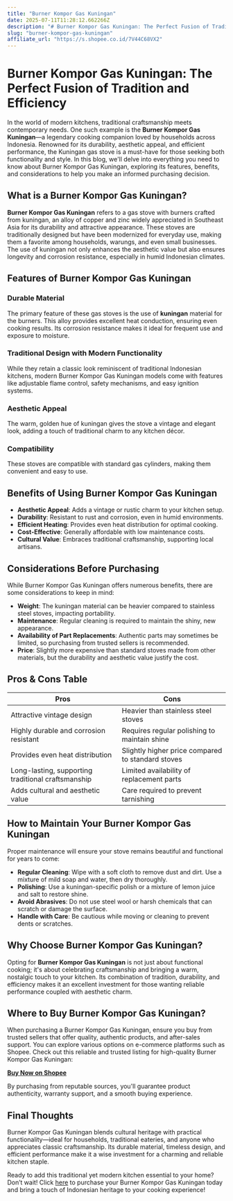 ```yaml
---
title: "Burner Kompor Gas Kuningan"
date: 2025-07-11T11:28:12.662266Z
description: "# Burner Kompor Gas Kuningan: The Perfect Fusion of Tradition and Efficiency..."
slug: "burner-kompor-gas-kuningan"
affiliate_url: "https://s.shopee.co.id/7V44C68VX2"
---
```

# Burner Kompor Gas Kuningan: The Perfect Fusion of Tradition and Efficiency

In the world of modern kitchens, traditional craftsmanship meets contemporary needs. One such example is the **Burner Kompor Gas Kuningan**—a legendary cooking companion loved by households across Indonesia. Renowned for its durability, aesthetic appeal, and efficient performance, the Kuningan gas stove is a must-have for those seeking both functionality and style. In this blog, we'll delve into everything you need to know about Burner Kompor Gas Kuningan, exploring its features, benefits, and considerations to help you make an informed purchasing decision.

## What is a Burner Kompor Gas Kuningan?

**Burner Kompor Gas Kuningan** refers to a gas stove with burners crafted from kuningan, an alloy of copper and zinc widely appreciated in Southeast Asia for its durability and attractive appearance. These stoves are traditionally designed but have been modernized for everyday use, making them a favorite among households, warungs, and even small businesses. The use of kuningan not only enhances the aesthetic value but also ensures longevity and corrosion resistance, especially in humid Indonesian climates.

## Features of Burner Kompor Gas Kuningan

### Durable Material
The primary feature of these gas stoves is the use of **kuningan** material for the burners. This alloy provides excellent heat conduction, ensuring even cooking results. Its corrosion resistance makes it ideal for frequent use and exposure to moisture.

### Traditional Design with Modern Functionality
While they retain a classic look reminiscent of traditional Indonesian kitchens, modern Burner Kompor Gas Kuningan models come with features like adjustable flame control, safety mechanisms, and easy ignition systems.

### Aesthetic Appeal
The warm, golden hue of kuningan gives the stove a vintage and elegant look, adding a touch of traditional charm to any kitchen décor.

### Compatibility
These stoves are compatible with standard gas cylinders, making them convenient and easy to use.

## Benefits of Using Burner Kompor Gas Kuningan

- **Aesthetic Appeal**: Adds a vintage or rustic charm to your kitchen setup.
- **Durability**: Resistant to rust and corrosion, even in humid environments.
- **Efficient Heating**: Provides even heat distribution for optimal cooking.
- **Cost-Effective**: Generally affordable with low maintenance costs.
- **Cultural Value**: Embraces traditional craftsmanship, supporting local artisans.

## Considerations Before Purchasing

While Burner Kompor Gas Kuningan offers numerous benefits, there are some considerations to keep in mind:

- **Weight**: The kuningan material can be heavier compared to stainless steel stoves, impacting portability.
- **Maintenance**: Regular cleaning is required to maintain the shiny, new appearance.
- **Availability of Part Replacements**: Authentic parts may sometimes be limited, so purchasing from trusted sellers is recommended.
- **Price**: Slightly more expensive than standard stoves made from other materials, but the durability and aesthetic value justify the cost.

## Pros & Cons Table

| **Pros**                                       | **Cons**                                         |
|------------------------------------------------|--------------------------------------------------|
| Attractive vintage design                     | Heavier than stainless steel stoves             |
| Highly durable and corrosion resistant        | Requires regular polishing to maintain shine  |
| Provides even heat distribution                 | Slightly higher price compared to standard stoves |
| Long-lasting, supporting traditional craftsmanship | Limited availability of replacement parts     |
| Adds cultural and aesthetic value              | Care required to prevent tarnishing            |

## How to Maintain Your Burner Kompor Gas Kuningan

Proper maintenance will ensure your stove remains beautiful and functional for years to come:

- **Regular Cleaning**: Wipe with a soft cloth to remove dust and dirt. Use a mixture of mild soap and water, then dry thoroughly.
- **Polishing**: Use a kuningan-specific polish or a mixture of lemon juice and salt to restore shine.
- **Avoid Abrasives**: Do not use steel wool or harsh chemicals that can scratch or damage the surface.
- **Handle with Care**: Be cautious while moving or cleaning to prevent dents or scratches.

## Why Choose Burner Kompor Gas Kuningan?

Opting for **Burner Kompor Gas Kuningan** is not just about functional cooking; it's about celebrating craftsmanship and bringing a warm, nostalgic touch to your kitchen. Its combination of tradition, durability, and efficiency makes it an excellent investment for those wanting reliable performance coupled with aesthetic charm.

## Where to Buy Burner Kompor Gas Kuningan?

When purchasing a Burner Kompor Gas Kuningan, ensure you buy from trusted sellers that offer quality, authentic products, and after-sales support. You can explore various options on e-commerce platforms such as Shopee. Check out this reliable and trusted listing for high-quality Burner Kompor Gas Kuningan:

**[Buy Now on Shopee](https://s.shopee.co.id/7V44C68VX2)**

By purchasing from reputable sources, you'll guarantee product authenticity, warranty support, and a smooth buying experience.

## Final Thoughts

Burner Kompor Gas Kuningan blends cultural heritage with practical functionality—ideal for households, traditional eateries, and anyone who appreciates classic craftsmanship. Its durable material, timeless design, and efficient performance make it a wise investment for a charming and reliable kitchen staple.

Ready to add this traditional yet modern kitchen essential to your home? Don’t wait! Click [here](https://s.shopee.co.id/7V44C68VX2) to purchase your Burner Kompor Gas Kuningan today and bring a touch of Indonesian heritage to your cooking experience!